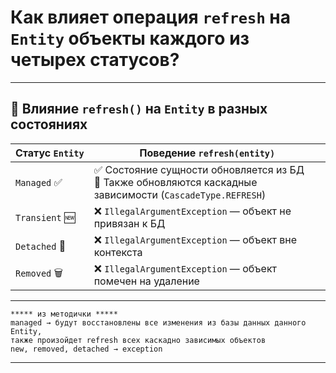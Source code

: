# Как влияет операция `refresh` на `Entity` объекты каждого из четырех статусов?

---
## 🔄 Влияние `refresh()` на `Entity` в разных состояниях

|**Статус** `Entity`|**Поведение** `refresh(entity)`|
|---|---|
|`Managed` ✅|✅ Состояние сущности обновляется из БД  <br>🔄 Также обновляются каскадные зависимости (`CascadeType.REFRESH`)|
|`Transient` 🆕|❌ `IllegalArgumentException` — объект не привязан к БД|
|`Detached` 🔌|❌ `IllegalArgumentException` — объект вне контекста|
|`Removed` 🗑|❌ `IllegalArgumentException` — объект помечен на удаление|

---

```
***** из методички *****
managed → будут восстановлены все изменения из базы данных данного Entity, 
также произойдет refresh всех каскадно зависимых объектов
new, removed, detached → exception

```

---

